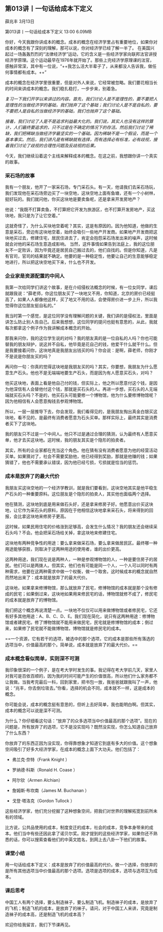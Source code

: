 

## 第013讲丨一句话给成本下定义


薛兆丰
3月13日

第013讲丨一句话给成本下定义
13:00 6.09MB


你好，今天我跟你讲成本的概念。成本的概念在经济学里占有重要地位，如果你对成本的概念有了深刻的理解，那可以说，你对经济学已经了解一半了。
在美国兴起过一场轰轰烈烈的“法律经济学”运动，它的含义是一些经济学家向联邦法官讲授经济学原理。这个运动最早在1976年就开始了。那些上完经济学原理课的法官，感触非常深，其中有一位说，“++我怎么活大半辈子了，从来都没人告诉我，做任何事情都有成本。++”

成本的概念在经济学里很重要，但是对外人来说，它经常被忽略。我们要花相当长的时间来讲成本的概念。我们稳扎稳打，一步步来，别着急。

*复习一下我们开学以来讲过的内容。首先，我们讨论人是不是理性的，要不要把人是理性的当做经济学的基础，我们抛弃了这个基础；我们讨论人是不是自私的，要不要把人是自私的当做经济学的基础，我们也抛弃了这个基础。*

*接着，我们讨论了人是不是追求利益最大化的。我们说，其实人也没有这样的算计，人们最终要追求的，只不过是在不确定的情况下的存活。然后我们讨论了稀缺，我们把稀缺当做经济学最坚实的一个基础。因为稀缺不是一个假设，而是一个基本事实。然后，我们讲凡是有稀缺就有选择，而有选择必有标准，必有歧视，接着我们讨论了歧视的合理性问题及反歧视的后果。*

今天，我们继续沿着这个主线来解释成本的概念。在这之前，我想跟你讲一个真实的故事。

### 采石场的故事

我有一个朋友，他开了一家采石场，专门采石头。有一天，他请我们去采石场玩，我们发现他在采石场旁边买了一块空地，这块空地上面有鱼塘，还有一个小树林，挺好玩的。我们就问他，你买这块地是要卖鱼呢，还是拿来开发房地产？

他说：“我既不打算卖鱼，不打算把它开发为旅游区，也不打算开发房地产，买这块地，我只是为了让它空着。”

这就奇怪了，为什么买块地空着呢？其实，这是有原因的。因为他知道，他做的生意是采石，旁边有这块地空着，始终会吸引一些地产开发商。如果地产开发商把这块地买过去，修建住宅，居民住进去了，肯定会抱怨采石场发出来的噪声，这时候就会对他的采石场生意造成影响。
当然，这件事情如果告到法庭上，我的这位朋友不一定败诉，因为毕竟还是居民自己搬过去的，他们自找的。但是你知道，凡是有官司，官司的结果就不确定。他要的是一种稳定性，他要让自己的生意能够稳定地进行，所以把这块空地买下来，什么也不开发。

### 企业家是资源配置的中间人

我第一次给同学们讲这个故事，是在介绍侵权法概念的时候，有一位女同学，课后就跟我说：“薛老师，你这位朋友买了一块地又不用，你知道，北京的房价已经挺高了，如果人人都像他这样，买了地又不用的话，会使得房价进一步上升，所以我觉得你这位朋友挺自私的。”

我当时第一个感觉，是这位同学没有理解问题的关键，我们讲的是侵权法，里面是讲怎么防止别人告自己。后来我想想，这位同学的提问也挺有意思的，从此，我就每次都拿这个例子作为我讲解成本概念的开始。

那我来问你，我的这位学生说的对吗？我的朋友真的是一位自私的人吗？你也可能替我的朋友辩护，说这并不自私，他毕竟是花自己的钱，他爱干什么就干什么。但是我要接着问你，这块地真是我朋友出钱买的吗？你会说：是啊，薛老师，你刚才不是说是你朋友买的吗？

再问你一句：你真的觉得这块地是我朋友买的吗？其实，你要想，我朋友为什么愿意生产石头。他也不是无端端地要生产石头，而是因为有人愿意买石头，对吗？

他买这块地，表面上看是他自己付的钱，但实际上，他之所以愿意付这个钱，是因为他深信有人会替他付这个钱，那就是买石头的人。再进一步想，买石头的人无端端就买石头吗？不是的，他买石头可能要修一个博物馆，他为什么要修博物馆呢？因为他相信有人会愿意掏钱去参观博物馆。

所以，一层一层推导下去，你会发现，我们看得见的，是我朋友掏出真金白银买这块地，看不见的，是最终有消费者愿意为石头买单。那样实际上，最终其实是消费者买下了这块地。

我的朋友只不过是一个中间人。他只不过是通过合理的猜测，认为最终有人愿意买单，他才去买这块地。这时候，我的朋友其实是个隐形的拍卖者。

其实，所有的企业家都在充当这个角色。他在猜有没有消费者愿意为他的经营活动买单。如果猜对了，社会不需要奖励他，他已经得到奖励，那就是他赚的钱；如果猜错了，他也不需要承认错误，因为他已经亏损，亏损就是恰当的惩罚。

### 成本是放弃了的最大代价

我朋友买这块空地的一个经济学教训，就是我们要看到，这块空地其实是他平稳生产石头的一种重要原料。这位朋友是个隐形的拍卖人，其实他也面临两个选择。

他在猜测，这块地到底是用来做石头好，还是拿来修房子好。他愿意出价买这块地，让它作为采石头的原料，原因在于他相信这块地拿来采石头，将来得到的回报，会比拿这块地来修房子更高。

这时候，如果民用住宅的价格涨到足够高，会发生什么情况？我的朋友还会继续采石头吗？不会。他会把采石场给关掉，拿这块地来修建住宅。

这块地有两种竞争性的用途：要么拿来做采石场，要么拿来做居民区。最终哪一种用途能够获胜，则取决于这两种用途的使用者，谁的出价更高。

这两种用途，我们现在说是两种人，一种是参观博物馆的人，一种是要住房子的居民。他们可以是两拨人。但其实，他们也有可能是同一个人，一个人可以同时有两种需求，他要在这两种需求中做一个权衡，做一个取舍。这时候成本的概念就自然而然地出来了：成本就是放弃了的最大代价。

这块地，如果拿来修博物馆，那么就放弃了民宅，修博物馆的成本就是那个没有修成的民宅；如果倒过来，这块地如果用来修民宅的话，博物馆就修不成了，修民宅的成本就是放弃了的博物馆。

我们把这个概念再说清楚一点。一块地不仅仅可以用来做博物馆或者修民宅，它还有好多其他用途：A、B、C、D、E。我们现在简化，说只有这两种用途：修博物馆或者建民宅。修了博物馆就不能用来做民宅，民宅就是修博物馆的成本；倒过来，如果修了民宅就不能做博物馆，博物馆就是修民宅的成本。

==一个资源，它有若干的选项，被选中的那个选项，它的成本是那些所有落选的选项当中，价值最高的那个。简单说，成本就是放弃了的最大代价。==

### 成本概念看似简单，实则深不可测

我印象很深的一个例子，是在考大学时发生的事。我记得在考大学前几天，家里人对我可是百依百顺的，因为我的时间可能产生的价值很高，所以他们什么家务都不让我做。当我考完最后一科，回到家里，把书包一放，我爸爸就跟我叫了一声，他说：“兆丰，你去倒垃圾去。”你看，选择的机会不同，成本就不一样，这是成本的概念。

你可能会说，成本的概念挺有意思的，但听上去好简单，我也能明白啊。但其实，成本的概念可以说是深不可测。

为什么？你仔细看这句话：“放弃了的众多选项当中价值最高的那个选项”。现在的问题是，所有放弃了的选项，它不是没实现吗？既然没实现，你怎么知道自己放弃了什么东西？

你放弃了的东西正因为没实现，你得靠想象才知道它到底有多大的价值。这个想象空间吸引了好多大经济学家，在成本的概念上面下大功夫。他们包括了：

- 弗兰克·奈特（Frank Knight ）

- 罗纳德·科斯（Ronald H. Coase ）

- 阿尔钦（Armen Alchian）

- 詹姆斯·布坎南（James M. Buchanan ）

- 戈登·塔洛克（Gordon Tullock ）

这些经济学家，他们充分挖掘了这种想象空间，把我们对世界的理解拓宽到前所未有的领域。

比方说，公共品使用的成本，制度变迁的成本，社会的成本，竞争本身带来的成本。他们当中有些还因此拿了诺贝尔奖。刚才提到的这些经济学家，如果你还不熟悉的话，你可以搜索查看他们的中英文姓名，到网上去八卦一下他们的故事。

### 课堂小结

用一句话给成本下定义：成本是放弃了的价值最高的代价。做一个选择，你放弃的是所有其他选项当中价值最高的那个选项。选项是选项的成本，选项与选项互为成本。

### 课后思考

中国工人有两个选择，要么制造袜子，要么制造飞机。制造袜子的成本，是放弃了的飞机；制造飞机的成本，是放弃了的袜子。请问，对于中国工人来讲，究竟是制造袜子的成本高，还是制造飞机的成本高？

欢迎你给我留言，我们下节课再见。